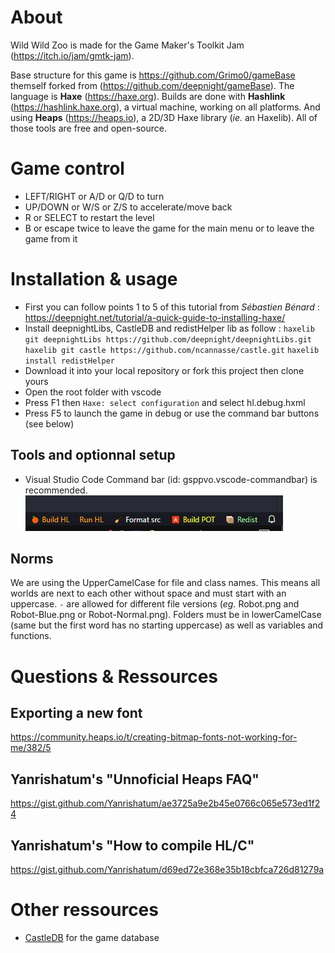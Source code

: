 # About

Wild Wild Zoo is made for the Game Maker's Toolkit Jam (https://itch.io/jam/gmtk-jam).

Base structure for this game is https://github.com/Grimo0/gameBase themself forked from (https://github.com/deepnight/gameBase).
The language is **Haxe** (https://haxe.org).
Builds are done with **Hashlink** (https://hashlink.haxe.org), a virtual machine, working on all platforms. 
And using **Heaps** (https://heaps.io), a 2D/3D Haxe library (*ie.* an Haxelib). All of those tools are free and open-source.

# Game control

- LEFT/RIGHT or A/D or Q/D to turn
- UP/DOWN or W/S or Z/S to accelerate/move back
- R or SELECT to restart the level
- B or escape twice to leave the game for the main menu or to leave the game from it

# Installation & usage

- First you can follow points 1 to 5 of this tutorial from *Sébastien Bénard* : https://deepnight.net/tutorial/a-quick-guide-to-installing-haxe/
- Install deepnightLibs, CastleDB and redistHelper lib as follow : 
	`haxelib git deepnightLibs https://github.com/deepnight/deepnightLibs.git`
	`haxelib git castle https://github.com/ncannasse/castle.git`
	`haxelib install redistHelper`
- Download it into your local repository or fork this project then clone yours 
- Open the root folder with vscode
- Press F1 then `Haxe: select configuration` and select hl.debug.hxml
- Press F5 to launch the game in debug or use the command bar buttons (see below)

## Tools and optionnal setup

- Visual Studio Code Command bar (id: gsppvo.vscode-commandbar) is recommended.
	![commandbar](screens/commandBar.jpg)

## Norms

We are using the UpperCamelCase for file and class names. This means all worlds are next to each other without space and must start with an uppercase. `-` are allowed for different file versions (*eg.* Robot.png and Robot-Blue.png or Robot-Normal.png).
Folders must be in lowerCamelCase (same but the first word has no starting uppercase) as well as variables and functions.

# Questions & Ressources

## Exporting a new font

https://community.heaps.io/t/creating-bitmap-fonts-not-working-for-me/382/5

## Yanrishatum's "Unnoficial Heaps FAQ"

https://gist.github.com/Yanrishatum/ae3725a9e2b45e0766c065e573ed1f24

## Yanrishatum's "How to compile HL/C"

https://gist.github.com/Yanrishatum/d69ed72e368e35b18cbfca726d81279a

# Other ressources

- [CastleDB](http://castledb.org/) for the game database